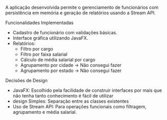 A aplicação desenvolvida permite o gerenciamento de funcionários com persistência em memória e geração de relatórios usando a Stream API.

Funcionalidades Implementadas

- Cadastro de funcionário com validações básicas.
- Interface gráfica utilizando JavaFX.
- Relatórios:
    - Filtro por cargo
    - Filtro por faixa salarial
    - Cálculo de média salarial por cargo
    - Agrupamento por cidade -> Não consegui fazer
    - Agrupamento por estado -> Não consegui fazer 

Decisões de Design

- JavaFX: Escolhido pela facilidade de construir interfaces por mais que não tenha tanto conhecimento é fácil de utilizar
- design Simples: Separação entre as classes existentes
- Uso de Stream API: Para operações funcionais como filtragem, agrupamento e média salarial.